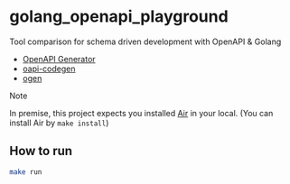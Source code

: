 # golang_openapi_playground

Tool comparison for schema driven development with OpenAPI & Golang

- [OpenAPI Generator](https://github.com/OpenAPITools/openapi-generator)
- [oapi-codegen](https://github.com/deepmap/oapi-codegen)
- [ogen](https://github.com/ogen-go/ogen)

> [!NOTE]
> In premise, this project expects you installed [Air](https://github.com/cosmtrek/air) in your local. (You can install Air by `make install`)

## How to run

```bash
make run
```
